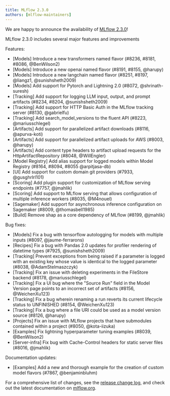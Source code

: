 ```yaml
---
title: MLflow 2.3.0
authors: [mlflow-maintainers]
---
```


We are happy to announce the availability of [MLflow 2.3.0](https://github.com/mlflow/mlflow/releases/tag/v2.3.0)!

MLflow 2.3.0 includes several major features and improvements

Features:

- [Models] Introduce a new transformers named flavor (#8236, #8181, #8086, @BenWilson2)
- [Models] Introduce a new openai named flavor (#8191, #8155, @harupy)
- [Models] Introduce a new langchain named flavor (#8251, #8197, @liangz1, @sunishsheth2009)
- [Models] Add support for Pytorch and Lightning 2.0 (#8072, @shrinath-suresh)
- [Tracking] Add support for logging LLM input, output, and prompt artifacts (#8234, #8204, @sunishsheth2009)
- [Tracking] Add support for HTTP Basic Auth in the MLflow tracking server (#8130, @gabrielfu)
- [Tracking] Add search_model_versions to the fluent API (#8223, @mariusschlegel)
- [Artifacts] Add support for parallelized artifact downloads (#8116, @apurva-koti)
- [Artifacts] Add support for parallelized artifact uploads for AWS (#8003, @harupy)
- [Artifacts] Add content type headers to artifact upload requests for the HttpArtifactRepository (#8048, @WillEngler)
- [Model Registry] Add alias support for logged models within Model Registry (#8164, #8094, #8055 @arpitjasa-db)
- [UI] Add support for custom domain git providers (#7933, @gusghrlrl101)
- [Scoring] Add plugin support for customization of MLflow serving endpoints (#7757, @jmahlik)
- [Scoring] Add support to MLflow serving that allows configuration of multiple inference workers (#8035, @M4nouel)
- [Sagemaker] Add support for asynchronous inference configuration on Sagemaker (#8009, @thomasbell1985)
- [Build] Remove shap as a core dependency of MLflow (#8199, @jmahlik)

Bug fixes:

- [Models] Fix a bug with tensorflow autologging for models with multiple inputs (#8097, @jaume-ferrarons)
- [Recipes] Fix a bug with Pandas 2.0 updates for profiler rendering of datetime types (#7925, @sunishsheth2009)
- [Tracking] Prevent exceptions from being raised if a parameter is logged with an existing key whose value is identical to the logged parameter (#8038, @AdamStelmaszczyk)
- [Tracking] Fix an issue with deleting experiments in the FileStore backend (#8178, @mariusschlegel)
- [Tracking] Fix a UI bug where the "Source Run" field in the Model Version page points to an incorrect set of artifacts (#8156, @WeichenXu123)
- [Tracking] Fix a bug wherein renaming a run reverts its current lifecycle status to UNFINISHED (#8154, @WeichenXu123)
- [Tracking] Fix a bug where a file URI could be used as a model version source (#8126, @harupy)
- [Projects] Fix an issue with MLflow projects that have submodules contained within a project (#8050, @kota-iizuka)
- [Examples] Fix lightning hyperparameter tuning examples (#8039, @BenWilson2)
- [Server-infra] Fix bug with Cache-Control headers for static server files (#8016, @jmahlik)

Documentation updates:

- [Examples] Add a new and thorough example for the creation of custom model flavors (#7867, @benjaminbluhm)

For a comprehensive list of changes, see the [release change log](https://github.com/mlflow/mlflow/releases/tag/v2.3.0), and check out the latest documentation on [mlflow.org](http://mlflow.org/).
